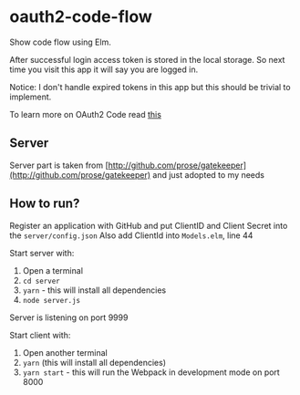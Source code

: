 # oauth2-code-flow


Show code flow using Elm.


After successful login access token is stored in the local storage. So next time you visit this app it will
say you are logged in.

Notice: I don't handle expired tokens in this app but this should be trivial to implement.


To learn more on OAuth2 Code read [this](https://tools.ietf.org/html/rfc6749#section-4.1)


## Server

Server part is taken from [http://github.com/prose/gatekeeper](http://github.com/prose/gatekeeper) and just adopted to my needs


## How to run?

Register an application with GitHub and put ClientID and Client Secret into the `server/config.json`
Also add ClientId into `Models.elm`, line 44

Start server with:

1. Open a terminal
2. `cd server`
3. `yarn` - this will install all dependencies
4. `node server.js`

Server is listening on port 9999

Start client with:

1. Open another terminal
2. `yarn` (this will install all dependencies)
3. `yarn start` - this will run the Webpack in development mode on port 8000
